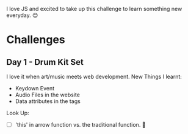 I love JS and excited to take up this challenge to learn something new everyday. 😊

# Challenges

## Day 1 - Drum Kit Set
I love it when art/music meets web development.
New Things I learnt: 
* Keydown Event
* Audio Files in the website
* Data attributes in the tags

Look Up:
- [ ] 'this' in arrow function vs. the traditional function. 🧐
